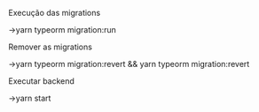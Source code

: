 Execução das migrations

->yarn typeorm migration:run

Remover as migrations

->yarn typeorm migration:revert && yarn typeorm migration:revert

Executar backend

->yarn start
